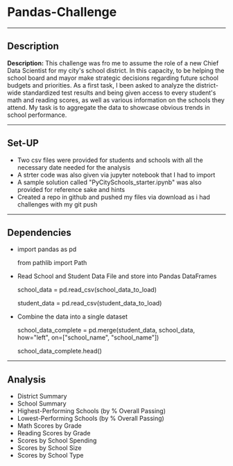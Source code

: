 # Pandas-Challenge

---

## Description

**Description:** This challenge was fro me to assume the role of a new Chief Data Scientist for my city's school district. In this capacity, to be helping the school board and mayor make strategic decisions regarding future school budgets and priorities. As a first task, I been asked to analyze the district-wide standardized test results and being given access to every student's math and reading scores, as well as various information on the schools they attend. My task is to aggregate the data to showcase obvious trends in school performance.

---

## Set-UP

- Two csv files were provided for students and schools with all the necessary date needed for the analysis
- A strter code was also given via jupyter notebook that I had to import
- A sample solution called "PyCitySchools_starter.ipynb" was also  provided for reference sake and hints
- Created a repo in github and pushed my files via download as i had challenges with my git push

---

## Dependencies

- import pandas as pd
  
  from pathlib import Path

- Read School and Student Data File and store into Pandas DataFrames
  
  school_data = pd.read_csv(school_data_to_load)

  student_data = pd.read_csv(student_data_to_load)

- Combine the data into a single dataset
  
  school_data_complete = pd.merge(student_data, school_data, how="left", on=["school_name", "school_name"])
  
  school_data_complete.head()

---

## Analysis

- District Summary
- School Summary
- Highest-Performing Schools (by % Overall Passing)
- Lowest-Performing Schools (by % Overall Passing)
- Math Scores by Grade
- Reading Scores by Grade
- Scores by School Spending
- Scores by School Size
- Scores by School Type
  




